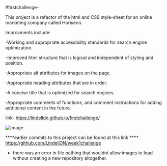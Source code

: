 #firstchallenge-

This project is a refactor of the html and CSS style-sheet for an online marketing company called Horiseon.

Improvments include:

-Working and appropriate accessibility standards for search engine optimization.

-Improved html structure that is logical and independent of styling and position.

-Appropriate alt attributes for images on the page.

-Appropriate heading attributes that are in order.

-A concise title that is optimized for search engines.

-Appropriate comments of functions, and comment instructions for adding additional content in the future.

link- https://lindelldn.github.io/firstchallenge/

![image](https://user-images.githubusercontent.com/96699842/153731743-5b208301-bd52-4e0a-b176-0a3568eb0e95.png)

****earlier commits to this project can be found at this link ****
https://github.com/LindellDN/week1challenge
- there was an error in file pathing that wouldnt allow images to load without creating a new repository altogether. 
